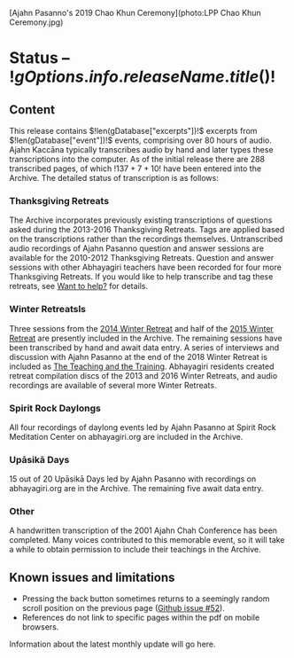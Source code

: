 [Ajahn Pasanno's 2019 Chao Khun Ceremony](photo:LPP Chao Khun Ceremony.jpg)

# Status – $!gOptions.info.releaseName.title()!$

## Content
This release contains $!len(gDatabase["excerpts"])!$ excerpts from $!len(gDatabase["event"])!$ events, comprising over 80 hours of audio. Ajahn Kaccāna typically transcribes audio by hand and later types these transcriptions into the computer. As of the initial release there are 288 transcribed pages, of which $!137 + 7 + 10!$ have been entered into the Archive. The detailed status of transcription is as follows:

### Thanksgiving Retreats
The Archive incorporates previously existing transcriptions of questions asked during the 2013-2016 Thanksgiving Retreats. Tags are applied based on the transcriptions rather than the recordings themselves. Untranscribed audio recordings of Ajahn Pasanno question and answer sessions are available for the 2010-2012 Thanksgiving Retreats. Question and answer sessions with other Abhayagiri teachers have been recorded for four more Thanksgiving Retreats. If you would like to help transcribe and tag these retreats, see [Want to help?](about:want-to-help) for details.

### Winter Retreatsls
Three sessions from the [2014 Winter Retreat](event:WR2014) and half of the [2015 Winter Retreat](event:WR2015) are presently included in the Archive. The remaining sessions have been transcribed by hand and await data entry. A series of interviews and discussion with Ajahn Pasanno at the end of the 2018 Winter Retreat is included as [The Teaching and the Training](event:WR2018-2). Abhayagiri residents created retreat compilation discs of the 2013 and 2016 Winter Retreats, and audio recordings are available of several more Winter Retreats.

### Spirit Rock Daylongs
All four recordings of daylong events led by Ajahn Pasanno at Spirit Rock Meditation Center on abhayagiri.org are included in the Archive.

### Upāsikā Days
15 out of 20 Upāsikā Days led by Ajahn Pasanno with recordings on abhayagiri.org are in the Archive. The remaining five await data entry.

### Other
A handwritten transcription of the 2001 Ajahn Chah Conference has been completed. Many voices contributed to this memorable event, so it will take a while to obtain permission to include their teachings in the Archive.

## Known issues and limitations

 - Pressing the back button sometimes returns to a seemingly random scroll position on the previous page ([Github issue #52](https://github.com/Kaccana-Bhikkhu/qs-archive/issues/52)).
 - References do not link to specific pages within the pdf on mobile browsers.

Information about the latest monthly update will go here.